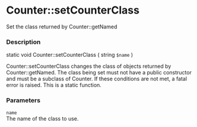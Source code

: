 Counter::setCounterClass
========================

Set the class returned by <span
class="methodname">Counter::getNamed</span>

### Description

<span class="modifier">static</span> <span class="type">void</span>
<span class="methodname">Counter::setCounterClass</span> ( <span
class="methodparam"><span class="type">string</span> `$name`</span> )

<span class="function">Counter::setCounterClass</span> changes the class
of objects returned by <span class="function">Counter::getNamed</span>.
The class being set must not have a public constructor and must be a
subclass of <span class="classname">Counter</span>. If these conditions
are not met, a fatal error is raised. This is a static function.

### Parameters

`name`  
<span class="simpara"> The name of the class to use. </span>
